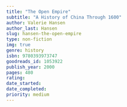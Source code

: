 ```yaml
---
title: "The Open Empire"
subtitle: "A History of China Through 1600"
author: Valerie Hansen
author_last: Hansen
slug: hansen-the-open-empire
type: non-fiction
img: true
genre: history
isbn: 9780393973747
goodreads_id: 1053922
publish_year: 2000
pages: 480
rating: 
date_started:
date_completed:
priority: medium
---
```

